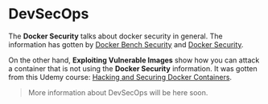 # DevSecOps

The **Docker Security** talks about docker security in general. The information has gotten by [Docker Bench Security](https://github.com/docker/docker-bench-security) and [Docker Security](https://docs.docker.com/engine/security/security/).

On the other hand, **Exploiting Vulnerable Images** show how you can attack a container that is not using the **Docker Security** information. It was gotten from this Udemy course: [Hacking and Securing Docker Containers](https://www.udemy.com/course/hacking-and-securing-docker-containers/).



> More information about DevSecOps will be here soon.